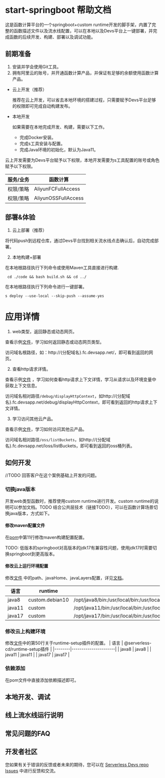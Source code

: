 # start-springboot 帮助文档

这是函数计算平台的一个springboot+custom runtime开发的脚手架，内置了完整的函数描述文件以及流水线配置，可以在本地以及Devs平台上一键部署，并完成函数的后续开发、构建、部署以及调试功能。

## 前期准备

1. 安装并学会使用Git工具。
2. 拥有阿里云的账号，并开通函数计算产品，并保证有足够的余额使用函数计算产品。

+ 云上开发（推荐）

  推荐在云上开发，可以省去本地环境的搭建过程，只需要赋予Devs平台足够的权限即可完成自动构建发布。

+ 本地开发

  如果需要在本地完成开发、构建，需要以下工作。
    + 完成Docker安装。
    + 完成s工具安装与配置。
    + 完成Java环境的初始化，默认为Java11。

云上开发需要为Devs平台赋予以下权限，本地开发需要为s工具配置的账号或角色赋予以下权限。

| 服务/业务 | 函数计算                |     
|-------|---------------------|   
| 权限/策略 | AliyunFCFullAccess  |  
| 权限/策略 | AliyunOSSFullAccess |

## 部署&体验

1. 云上部署（推荐）

将代码push到远程仓库，通过Devs平台找到相关流水线点击确认后，自动完成部署。

2. 本地构建+部署

在本地根路径执行下列命令或使用Maven工具直接进行构建.

```shell
 cd ./code && bash build.sh && cd ../
```

在本地根路径执行下列命令进行一键部署。

```shell
s deploy --use-local --skip-push --assume-yes
```

# 应用详情

1. web类型，返回静态或动态网页。

查看示例[文件](code/src/main/java/com/example/webframework/application/http/IndexController.java)，学习如何返回静态或动态网页类型。

访问域名根路径，如：http://{分配域名}.fc.devsapp.net/，即可看到返回的网页。

2. 查看http请求详情。

查看示例[文件](code/src/main/java/com/example/webframework/application/http/DebugController.java)
，学习如何查看http请求上下文详情，学习从请求以及环境变量中获取上下文信息。

访问域名相对路径`/debug/displayHttpContext`，如http://{分配域名}.fc.devsapp.net/debug/displayHttpContext，即可看到返回的http请求上下文详情。

3. 学习访问其他云产品。

查看示例[文件](code/src/main/java/com/example/webframework/application/http/OssController.java)，学习如何访问其他云产品。

访问域名相对路径`/oss/listBuckets`，如http://{分配域名}.fc.devsapp.net/loss/listBuckets，即可看到返回的oss桶列表。

## 如何开发

//TODO 回答客户在这个案例基础上开发的问题。

### 切换java版本

开发web类型函数时，推荐使用custom runtime进行开发。custom runtime的说明可以参加文档。TODO
结合公共层技术（链接TODO），可以在函数计算场景切换java版本，方式如下。

#### 修改maven配置文件

在[pom](code/pom.xml)中第11行修改maven构建配置配置。

TODO: 低版本的springboot对高版本的jdk17有兼容性问题，使用jdk17时需要切换springboot到更高版本。

#### 修改云上运行环境配置

修改[文件](s.yaml)
中的path、javaHome、javaLayers配置，详见[文档](https://help.aliyun.com/zh/functioncompute/user-guide/configure-common-layers-for-a-function?#p-dmq-hai-qq7)。

| 语言     | runtime         | path                                                                                                 | javaHome    | javaLayers                                              |      
|--------|-----------------|------------------------------------------------------------------------------------------------------|-------------|---------------------------------------------------------| 
| java8  | custom.debian10 | /opt/java8/bin:/usr/local/bin:/usr/local/sbin:/usr/local/bin:/usr/sbin:/usr/bin:/sbin:/bin:/opt/bin  | /opt/java8  | acs:fc:${vars.region}:official:layers/Java8/versions/1  |
| java11 | custom          | /opt/java11/bin:/usr/local/bin:/usr/local/sbin:/usr/local/bin:/usr/sbin:/usr/bin:/sbin:/bin:/opt/bin | /opt/java11 | acs:fc:${vars.region}:official:layers/Java11/versions/2 |
| java17 | custom          | /opt/java17/bin:/usr/local/bin:/usr/local/sbin:/usr/local/bin:/usr/sbin:/usr/bin:/sbin:/bin:/opt/bin | /opt/java17 | acs:fc:${vars.region}:official:layers/Java17/versions/2 |

### 修改云上构建环境

修改[文件](cd.yaml)中的第50行关于runtime-setup插件的配置。
| 语言 | @serverless-cd/runtime-setup插件 |
|--------|----------------------|
| java8 | java8 |
| java11 | java11 |
| java17 | java17 |


### 依赖添加

在pom文件中直接添加依赖描述即可。

## 本地开发、调试

## 线上流水线运行说明


## 常见问题的FAQ

## 开发者社区

您如果有关于错误的反馈或者未来的期待，您可以在 [Serverless Devs repo Issues](https://github.com/serverless-devs/serverless-devs/issues)
中进行反馈和交流。